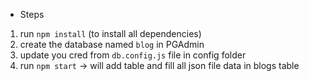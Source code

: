 - Steps
 1. run `npm install` (to install all dependencies)
 2. create the database named `blog` in PGAdmin
 3. update you cred from `db.config.js` file in config folder 
 4. run `npm start` -> will add table and fill all json file data in blogs table